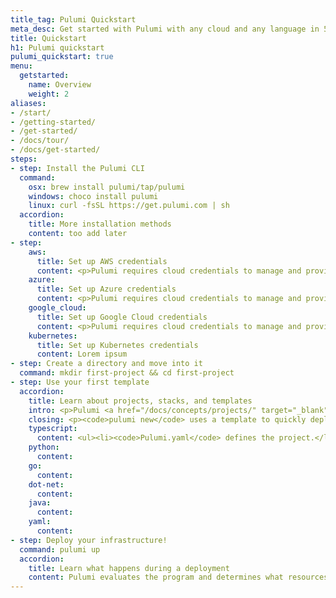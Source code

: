 ```yaml
---
title_tag: Pulumi Quickstart
meta_desc: Get started with Pulumi with any cloud and any language in 5 minutes.
title: Quickstart
h1: Pulumi quickstart
pulumi_quickstart: true
menu:
  getstarted:
    name: Overview
    weight: 2
aliases:
- /start/
- /getting-started/
- /get-started/
- /docs/tour/
- /docs/get-started/
steps:
- step: Install the Pulumi CLI
  command:
    osx: brew install pulumi/tap/pulumi
    windows: choco install pulumi
    linux: curl -fsSL https://get.pulumi.com | sh
  accordion:
    title: More installation methods
    content: too add later
- step:
    aws:
      title: Set up AWS credentials
      content: <p>Pulumi requires cloud credentials to manage and provision resources. Use an IAM user account that has programmatic access with rights to deploy and manage resources.</p><p>If you have previously installed and configured the AWS CLI, Pulumi will respect and use your configuration settings.</p><p>If you do not have the AWS CLI installed or plan on using Pulumi from within a CI/CD pipeline, <a href="https://docs.aws.amazon.com/general/latest/gr/aws-sec-cred-types.html#access-keys-and-secret-access-keys" target="_blank">retrieve your access key ID and secret access key</a> and then set the <code>AWS_ACCESS_KEY_ID</code> and <code>AWS_SECRET_ACCESS_KEY</code> environment variables on your workstation.</p>
    azure:
      title: Set up Azure credentials
      content: <p>Pulumi requires cloud credentials to manage and provision resources. Pulumi can authenticate to Azure using a user account or service principal that has programmatic access with rights to deploy and manage your Azure resources.</p><p>Pulumi relies on the Azure SDK to authenticate requests from your computer to Azure. Your credentials are never sent to pulumi.com.</p><p>When developing locally, we recommend that you install the Azure CLI and then authorize access with a user account.</p><p>The <a href="https://docs.microsoft.com/en-us/cli/azure/install-azure-cli" target="_blanl">Azure CLI</a>, and Pulumi, will use the default subscription for the account. Change the active subscription with the az account set command.</p>
    google_cloud:
      title: Set up Google Cloud credentials
      content: <p>Pulumi requires cloud credentials to manage and provision resources. You must use an IAM user or service account that has programmatic access with rights to deploy and manage your Google Cloud resources.</p><p>When developing locally, we recommend that you install the <a href="https://cloud.google.com/sdk/install" target="_blank">Google Cloud SDK</a> and then <a href="https://cloud.google.com/sdk/docs/authorizing#authorizing_with_a_user_account" target="_blank">authorize access with a user account</a>. Next, Pulumi requires default application credentials to interact with your Google Cloud resources, so run auth application-default login command to obtain those credentials.</p><p>To configure Pulumi to interact with your Google Cloud project, set it with the pulumi config command using the project’s ID. You may also set your Google Cloud Project via environment variable.</p>
    kubernetes:
      title: Set up Kubernetes credentials
      content: Lorem ipsum
- step: Create a directory and move into it
  command: mkdir first-project && cd first-project
- step: Use your first template
  accordion:
    title: Learn about projects, stacks, and templates
    intro: <p>Pulumi <a href="/docs/concepts/projects/" target="_blank">projects</a> and <a href="/docs/concepts/stack/" target="_blank">stacks</a> organize Pulumi code. Projects are similar to GitHub repos and stacks are an instance of code with separate configuration. Projects can have multiple stacks for different development environments or for different cloud configurations.</p><p>The following files are generated when a new project is created:</p>
    closing: <p><code>pulumi new</code> uses a template to quickly deploy and modify common architectures.</p>
    typescript:
      content: <ul><li><code>Pulumi.yaml</code> defines the project.</li><li><code>Pulumi.dev.yaml</code> contains <a href="/docs/concepts/config/" target="_blank">configuration</a> values for the stack you just initialized.</li><li><code>index.ts</code> is the Pulumi program that defines your stack resources.</li></ul>
    python:
      content: 
    go:
      content:
    dot-net:
      content:
    java:
      content:
    yaml:
      content: 
- step: Deploy your infrastructure!
  command: pulumi up
  accordion:
    title: Learn what happens during a deployment
    content: Pulumi evaluates the program and determines what resources need updates. By default pulumi runs a preview that outline the changes that will be made when you run the deployment. Pulumi computes the minimally disruptive change to achieve the desired state described by the program.
---
```

